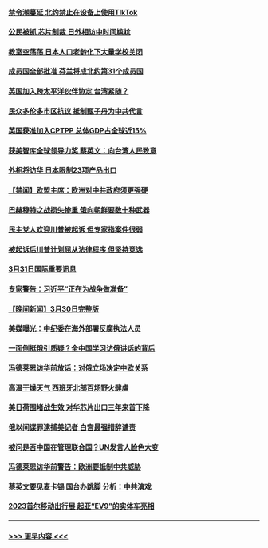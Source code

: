 #### [禁令潮蔓延 北约禁止在设备上使用TIkTok](../pages/prog202/a103680630.md?t=04010943) 
#### [公民被抓 芯片制裁 日外相访中时间尴尬](../pages/prog202/a103680628.md?t=04010943) 
#### [教室空荡荡 日本人口老龄化下大量学校关闭](../pages/prog202/a103680625.md?t=04010943) 
#### [成员国全部批准 芬兰将成北约第31个成员国](../pages/prog202/a103680622.md?t=04010943) 
#### [英国加入跨太平洋伙伴协定 台湾紧随？](../pages/prog202/a103680623.md?t=04010943) 
#### [民众多伦多市区抗议 抵制甄子丹为中共代言](../pages/prog202/a103680580.md?t=04010943) 
#### [英国获准加入CPTPP 总体GDP占全球近15%](../pages/prog202/a103680467.md?t=04010943) 
#### [获美智库全球领导力奖 蔡英文：向台湾人民致意](../pages/prog202/a103680463.md?t=04010943) 
#### [外相将访华 日本限制23项产品出口](../pages/prog202/a103680468.md?t=04010943) 
#### [【禁闻】欧盟主席：欧洲对中共政府须更强硬](../pages/prog202/a103680407.md?t=04010943) 
#### [巴赫穆特之战损失惨重 俄向朝鲜要数十种武器](../pages/prog202/a103680234.md?t=04010943) 
#### [民主党人欢迎川普被起诉 但专家指案件很弱](../pages/prog202/a103680228.md?t=04010943) 
#### [被起诉后川普计划屈从法律程序 但坚持竞选](../pages/prog202/a103680239.md?t=04010943) 
#### [3月31日国际重要讯息](../pages/prog202/a103680220.md?t=04010943) 
#### [专家警告：习近平“正在为战争做准备”](../pages/prog202/a103680127.md?t=04010943) 
#### [【晚间新闻】3月30日完整版](../pages/prog202/a103680062.md?t=04010943) 
#### [美媒曝光：中纪委在海外部署反腐执法人员](../pages/prog202/a103680070.md?t=04010943) 
#### [一面倒挺俄引质疑？全中国学习访俄讲话的背后](../pages/prog202/a103680073.md?t=04010943) 
#### [冯德莱恩访华前放话：对俄立场决定中欧关系](../pages/prog202/a103679965.md?t=04010943) 
#### [高温干燥天气 西班牙北部百场野火肆虐](../pages/prog202/a103679958.md?t=04010943) 
#### [美日荷围堵战生效 对华芯片出口三年来首下降](../pages/prog202/a103679957.md?t=04010943) 
#### [俄以间谍罪逮捕美记者 白宫最强措辞谴责](../pages/prog202/a103679955.md?t=04010943) 
#### [被问是否中国在管理联合国？UN发言人脸色大变](../pages/prog202/a103679877.md?t=04010943) 
#### [冯德莱恩访华前警告：欧洲要抵制中共威胁](../pages/prog202/a103679802.md?t=04010943) 
#### [蔡英文要见麦卡锡 国台办跳脚 分析：中共演戏](../pages/prog202/a103679806.md?t=04010943) 
#### [2023首尔移动出行展 起亚“EV9”的实体车亮相](../pages/prog202/a103679808.md?t=04010943) 

----
#### [ >>> 更早内容 <<< ](../indexes/prog202-earlier.md)
